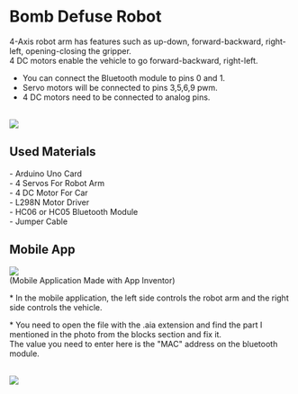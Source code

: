# Bomb Defuse Robot
4-Axis robot arm has features such as up-down, forward-backward, right-left, opening-closing the gripper. <br> 4 DC motors enable the vehicle to go forward-backward, right-left.
<br>
- You can connect the Bluetooth module to pins 0 and 1. <br>
- Servo motors will be connected to pins 3,5,6,9 pwm. <br>
- 4 DC motors need to be connected to analog pins.
<br>
<img src="https://i.ibb.co/q0y7s5V/IMG-20230329-005409.jpg" border="0">
<br>
<h2>Used Materials</h2>
- Arduino Uno Card
<br>
- 4 Servos For Robot Arm
<br>
- 4 DC Motor For Car
<br>
- L298N Motor Driver
<br>
- HC06 or HC05 Bluetooth Module
<br>
- Jumper Cable
<br>
<h2>Mobile App</h2>
<img src="https://i.ibb.co/bdFTfSj/Img-Mobile-App.png" border="0">
<br>
(Mobile Application Made with App Inventor)
<br>
<p>* In the mobile application, the left side controls the robot arm and the right side controls the vehicle.</p>
<p>* You need to open the file with the .aia extension and find the part I mentioned in the photo from the blocks section and fix it. <br> The value you need to enter here is the "MAC" address on the bluetooth module.</p>
<br>
<img src="https://i.ibb.co/7nHpdfq/we2.png" border="0">
